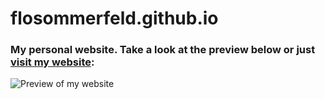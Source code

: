 # flosommerfeld.github.io
### My personal website. Take a look at the preview below or just [visit my website](https://flosommerfeld.github.io): ###
![Preview of my website](http://i.imgur.com/xa4RAho.png "Preview of my website")
